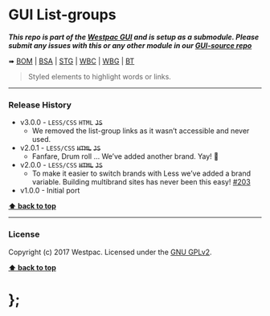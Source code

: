 GUI List-groups
===============

***This repo is part of the [Westpac GUI](http://gel.westpacgroup.com.au/GUI/) and is setup as a submodule. Please submit any issues with this or any other
module in our [GUI-source repo](https://github.com/WestpacCXTeam/GUI-source/issues)***

➠
[BOM](http://westpaccxteam.github.io/GUI-list-groups/tests/BOM/) |
[BSA](http://westpaccxteam.github.io/GUI-list-groups/tests/BSA/) |
[STG](http://westpaccxteam.github.io/GUI-list-groups/tests/STG/) |
[WBC](http://westpaccxteam.github.io/GUI-list-groups/tests/WBC/) |
[WBG](http://westpaccxteam.github.io/GUI-list-groups/tests/WBG/) |
[BT](http://westpaccxteam.github.io/GUI-list-groups/tests/BT/)

> Styled elements to highlight words or links.

----------------------------------------------------------------------------------------------------------------------------------------------------------------


### Release History

* v3.0.0 - `LESS/CSS` `HTML` ~~`JS`~~
	* We removed the list-group links as it wasn’t accessible and never used.
* v2.0.1 - `LESS/CSS` ~~`HTML`~~ ~~`JS`~~
	* Fanfare, Drum roll … We’ve added another brand. Yay! :clap:
* v2.0.0 - `LESS/CSS` ~~`HTML`~~ ~~`JS`~~
	* To make it easier to switch brands with Less we’ve added a brand variable. Building multibrand sites has never been this easy!
		[#203](https://github.com/WestpacCXTeam/GUI-source/issues/203)
* v1.0.0 - Initial port

**[⬆ back to top](#content)**


----------------------------------------------------------------------------------------------------------------------------------------------------------------


### License

Copyright (c) 2017 Westpac. Licensed under the [GNU GPLv2](https://raw.githubusercontent.com/WestpacCXTeam/GUI-list-groups/master/LICENSE).

**[⬆ back to top](#content)**

# };